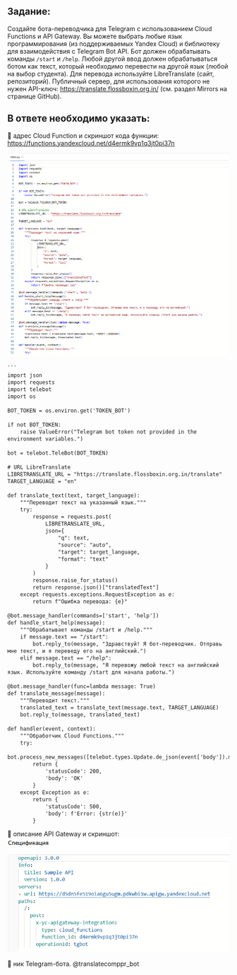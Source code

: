 ## Задание:
Создайте бота-переводчика для Telegram с использованием Cloud Functions и API Gateway.
Вы можете выбрать любые язык программирования (из поддерживаемых Yandex Cloud) и библиотеку для взаимодействия с Telegram Bot API.
Бот должен обрабатывать команды `/start` и `/help`. Любой другой ввод должен обрабатываться ботом как текст, который необходимо перевести на другой язык (любой на выбор студента).
Для перевода используйте LibreTranslate (сайт, репозиторий). Публичный сервер, для использования которого не нужен API-ключ: https://translate.flossboxin.org.in/ (см. раздел Mirrors на странице GitHub).

## В ответе необходимо указать:

:triangular_flag_on_post: адрес Cloud Function и скриншот кода функции:
https://functions.yandexcloud.net/d4ermk9vp1q3jt0pi37n

![](https://github.com/BlohinaValeria/Computer-workshop-IVT/blob/main/LR%207/cloud.png)

    ```
    import json
    import requests
    import telebot
    import os

    BOT_TOKEN = os.environ.get('TOKEN_BOT')

    if not BOT_TOKEN:
        raise ValueError("Telegram bot token not provided in the environment variables.")

    bot = telebot.TeleBot(BOT_TOKEN)

    # URL LibreTranslate
    LIBRETRANSLATE_URL = "https://translate.flossboxin.org.in/translate"
    TARGET_LANGUAGE = "en"

    def translate_text(text, target_language):
        """Переводит текст на указанный язык."""
        try:
            response = requests.post(
                LIBRETRANSLATE_URL,
                json={
                    "q": text,
                    "source": "auto",
                    "target": target_language,
                    "format": "text"
                }
            )
            response.raise_for_status()
            return response.json()["translatedText"]
        except requests.exceptions.RequestException as e:
            return f"Ошибка перевода: {e}"

    @bot.message_handler(commands=['start', 'help'])
    def handle_start_help(message):
        """Обрабатывает команды /start и /help."""
        if message.text == "/start":
            bot.reply_to(message, "Здравствуй! Я бот-переводчик. Отправь мне текст, и я переведу его на английский.")
        elif message.text == "/help":
            bot.reply_to(message, "Я перевожу любой текст на английский язык. Используйте команду /start для начала работы.")

    @bot.message_handler(func=lambda message: True)
    def translate_message(message):
        """Переводит текст."""
        translated_text = translate_text(message.text, TARGET_LANGUAGE)
        bot.reply_to(message, translated_text)

    def handler(event, context):
        """Обработчик Cloud Functions."""
        try:
            bot.process_new_messages([telebot.types.Update.de_json(event['body']).message])
            return {
                'statusCode': 200,
                'body': 'OK'
            }
        except Exception as e:
            return {
                'statusCode': 500,
                'body': f'Error: {str(e)}'
            }

:triangular_flag_on_post: описание API Gateway и скриншот:
![](https://github.com/BlohinaValeria/Computer-workshop-IVT/blob/main/LR%207/api.png)

  :triangular_flag_on_post:  ник Telegram-бота.
    @translatecomppr_bot
